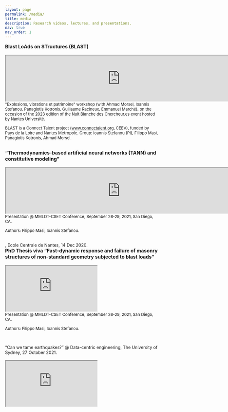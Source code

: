 ```yaml
---
layout: page
permalink: /media/
title: media
description: Research videos, lectures, and presentations.
nav: true
nav_order: 1
---
```

<!-- _pages/publications.md -->

<div><font size="+0"><b>Blast LoAds on STructures (BLAST)</b></font></div>
<br>

<iframe width=750 src="https://www.youtube.com/embed/ElW6LhsOWXg"
allowfullscreen="allowfullscreen"
        mozallowfullscreen="mozallowfullscreen"
        msallowfullscreen="msallowfullscreen"
        oallowfullscreen="oallowfullscreen"
        webkitallowfullscreen="webkitallowfullscreen">
</iframe>
<br>
<div><font size="-1"> "Explosions, vibrations et patrimoine" workshop (with Ahmad Morsel, Ioannis Stefanou, Panagiotis
Kotronis, Guillaume Racineux, Emmanuel Marché), on the occasion of the 2023 edition of the Nuit Blanche des
Chercheur.es event hosted by Nantes Université.

BLAST is a Connect Talent project (www.connectalent.org, CEEV), funded by Pays de la Loire and Nantes Metropole. Group: Ioannis Stefanou (PI), Filippo Masi, Panagiotis Kotronis, Ahmad Morsel.</font></div>

<br>

<div><font size="+0"><b>“Thermodynamics-based artificial neural networks (TANN) and constitutive modeling”</b></font></div>
 <br>
  <iframe width=750 src="https://www.youtube.com/embed/p6UJ03P6LUY"
  allowfullscreen="allowfullscreen"
          mozallowfullscreen="mozallowfullscreen"
          msallowfullscreen="msallowfullscreen"
          oallowfullscreen="oallowfullscreen"
          webkitallowfullscreen="webkitallowfullscreen"></iframe>
  <br>


  <div><font size="-1"> Presentation @ MMLDT-CSET Conference, September 26-29, 2021, San Diego, CA.

  Authors: Filippo Masi, Ioannis Stefanou.</font></div>

  <br>


  <div>, Ecole Centrale de Nantes, 14 Dec 2020.</div>
  <div><font size="+0"><b>PhD Thesis viva “Fast-dynamic response and failure of masonry structures of non-standard geometry subjected to blast
loads”</b></font></div>
   <br>

  <iframe src="https://www.youtube.com/embed/9EzR6C18zWk"
  allowfullscreen="allowfullscreen"
          mozallowfullscreen="mozallowfullscreen"
          msallowfullscreen="msallowfullscreen"
          oallowfullscreen="oallowfullscreen"
          webkitallowfullscreen="webkitallowfullscreen">
  </iframe>
  <br>
  <div><font size="-1"> Presentation @ MMLDT-CSET Conference, September 26-29, 2021, San Diego, CA.

  Authors: Filippo Masi, Ioannis Stefanou.</font></div>
<br>

  <div>“Can we tame earthquakes?” @ Data-centric engineering, The University of Sydney, 27 October 2021.</div>
  <br>

  <iframe src="https://www.youtube.com/embed/Za5t8LVWl-Q"
  allowfullscreen="allowfullscreen"
          mozallowfullscreen="mozallowfullscreen"
          msallowfullscreen="msallowfullscreen"
          oallowfullscreen="oallowfullscreen"
          webkitallowfullscreen="webkitallowfullscreen">
  </iframe>
  <br>
